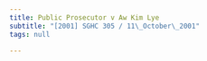 ```yaml
---
title: Public Prosecutor v Aw Kim Lye
subtitle: "[2001] SGHC 305 / 11\_October\_2001"
tags: null

---
```


